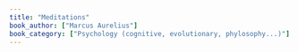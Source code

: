 ```yaml
---
title: "Meditations"
book_author: ["Marcus Aurelius"]
book_category: ["Psychology (cognitive, evolutionary, phylosophy...)"]
---
```

